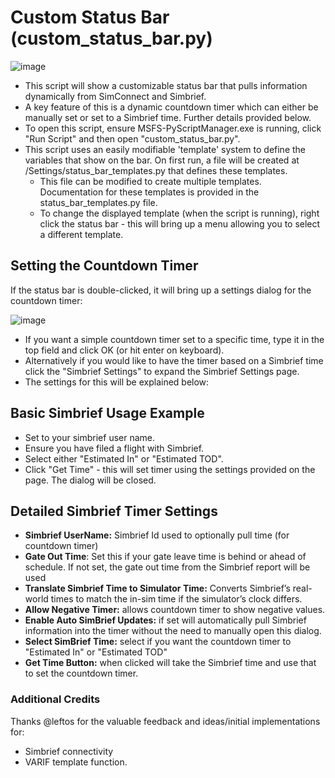 # Custom Status Bar (custom_status_bar.py)
![image](https://github.com/user-attachments/assets/05786688-b542-4050-95eb-1e85bf8d673d)
- This script will show a customizable status bar that pulls information dynamically from SimConnect and Simbrief.
- A key feature of this is a dynamic countdown timer which can either be manually set or set to a Simbrief time.  Further details provided below.
- To open this script, ensure MSFS-PyScriptManager.exe is running, click "Run Script" and then open "custom_status_bar.py".
- This script uses an easily modifiable 'template' system to define the variables that show on the bar.  On first run, a file will be created at /Settings/status_bar_templates.py that defines these templates.
    - This file can be modified to create multiple templates.  Documentation for these templates is provided in the status_bar_templates.py file.
    - To change the displayed template (when the script is running), right click the status bar - this will bring up a menu allowing you to select a different template.
## Setting the Countdown Timer 
If the status bar is double-clicked, it will bring up a settings dialog for the countdown timer:

![image](https://github.com/user-attachments/assets/b3271a5d-6cf6-48f9-b2c1-1aed4832bb73)
- If you want a simple countdown timer set to a specific time, type it in the top field and click OK (or hit enter on keyboard).
- Alternatively if you would like to have the timer based on a Simbrief time click the "Simbrief Settings" to expand the Simbrief Settings page.
- The settings for this will be explained below:

## Basic Simbrief Usage Example
- Set to your simbrief user name.
- Ensure you have filed a flight with Simbrief.
- Select either "Estimated In" or "Estimated TOD".
- Click "Get Time" - this will set timer using the settings provided on the page.  The dialog will be closed.

## Detailed Simbrief Timer Settings
- **Simbrief UserName:** Simbrief Id used to optionally pull time (for countdown timer)
- **Gate Out Time**: Set this if your gate leave time is behind or ahead of schedule.  If not set, the gate out time from the Simbrief report will be used
- **Translate Simbrief Time to Simulator Time:** Converts Simbrief’s real-world times to match the in-sim time if the simulator’s clock differs. 
- **Allow Negative Timer:** allows countdown timer to show negative values.
- **Enable Auto SimBrief Updates:** if set will automatically pull Simbrief information into the timer without the need to manually open this dialog.
- **Select SimBrief Time:** select if you want the countdown timer to "Estimated In" or "Estimated TOD"
- **Get Time Button:** when clicked will take the Simbrief time and use that to set the countdown timer.

### Additional Credits
Thanks @leftos for the valuable feedback and ideas/initial implementations for:
- Simbrief connectivity
- VARIF template function.


